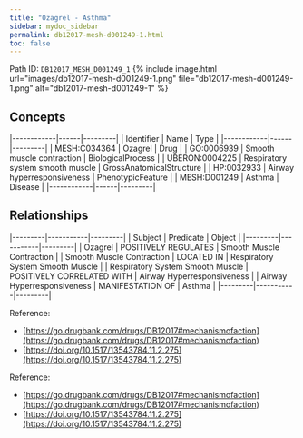 ```yaml
---
title: "Ozagrel - Asthma"
sidebar: mydoc_sidebar
permalink: db12017-mesh-d001249-1.html
toc: false 
---
```



Path ID: `DB12017_MESH_D001249_1`
{% include image.html url="images/db12017-mesh-d001249-1.png" file="db12017-mesh-d001249-1.png" alt="db12017-mesh-d001249-1" %}

## Concepts

|------------|------|---------|
| Identifier | Name | Type    |
|------------|------|---------|
| MESH:C034364 | Ozagrel | Drug |
| GO:0006939 | Smooth muscle contraction | BiologicalProcess |
| UBERON:0004225 | Respiratory system smooth muscle | GrossAnatomicalStructure |
| HP:0032933 | Airway hyperresponsiveness | PhenotypicFeature |
| MESH:D001249 | Asthma | Disease |
|------------|------|---------|

## Relationships

|---------|-----------|---------|
| Subject | Predicate | Object  |
|---------|-----------|---------|
| Ozagrel | POSITIVELY REGULATES | Smooth Muscle Contraction |
| Smooth Muscle Contraction | LOCATED IN | Respiratory System Smooth Muscle |
| Respiratory System Smooth Muscle | POSITIVELY CORRELATED WITH | Airway Hyperresponsiveness |
| Airway Hyperresponsiveness | MANIFESTATION OF | Asthma |
|---------|-----------|---------|

Reference: 
  - [https://go.drugbank.com/drugs/DB12017#mechanismofaction](https://go.drugbank.com/drugs/DB12017#mechanismofaction)
  - [https://doi.org/10.1517/13543784.11.2.275](https://doi.org/10.1517/13543784.11.2.275)

Reference: 
  - [https://go.drugbank.com/drugs/DB12017#mechanismofaction](https://go.drugbank.com/drugs/DB12017#mechanismofaction)
  - [https://doi.org/10.1517/13543784.11.2.275](https://doi.org/10.1517/13543784.11.2.275)

